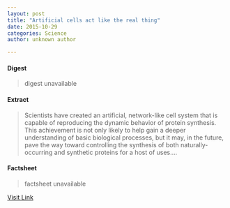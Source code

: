 ```yaml
---
layout: post
title: "Artificial cells act like the real thing"
date: 2015-10-29
categories: Science
author: unknown author

---
```



#### Digest
>digest unavailable

#### Extract
>Scientists have created an artificial, network-like cell system that is capable of reproducing the dynamic behavior of protein synthesis. This achievement is not only likely to help gain a deeper understanding of basic biological processes, but it may, in the future, pave the way toward controlling the synthesis of both naturally-occurring and synthetic proteins for a host of uses....

#### Factsheet
>factsheet unavailable

[Visit Link](http://feeds.sciencedaily.com/~r/sciencedaily/~3/y4GrsD4YwrQ/140818095027.htm)


